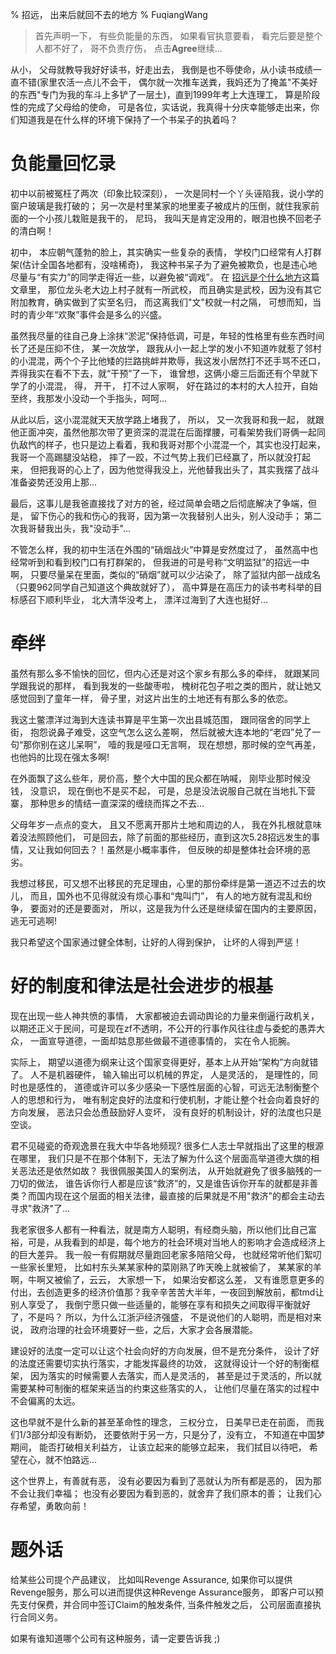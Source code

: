 % 招远， 出来后就回不去的地方
% FuqiangWang

> 首先声明一下， 有些负能量的东西， 如果看官执意要看， 看完后要是整个人都不好了， 哥不负责疗伤， 点击**Agree**继续...

从小， 父母就教导我好好读书，好走出去， 我倒是也不辱使命，从小读书成绩一直不错(家里农活一点儿不会干， 偶尔就一次推车送粪，我妈还为了掩盖"不美好的东西"专门为我的车斗上多铲了一层土)，直到1999年考上大连理工， 算是阶段性的完成了父母给的使命， 可是各位，实话说，我真得十分庆幸能够走出来，你们知道我是在什么样的环境下保持了一个书呆子的执着吗？

# 负能量回忆录

初中以前被冤枉了两次（印象比较深刻）， 一次是同村一个丫头诬陷我，说小学的窗户玻璃是我打破的； 另一次是村里某家的地里麦子被成片的压倒，就住我家前面的一个小孩儿栽赃是我干的， 尼玛， 我叫天是肯定没用的，眼泪也换不回老子的清白啊！

初中， 本应朝气蓬勃的脸上，其实确实一些复杂的表情， 学校门口经常有人打群架(估计全国各地都有，没啥稀奇)， 我这种书呆子为了避免被欺负，也是违心地尽量与“有实力”的同学走得近一些，以避免被“调戏”。 在
[招远是个什么地方](http://mp.weixin.qq.com/s?__biz=MjM5OTE0NjM2Mw==&mid=205072464&idx=1&sn=5fcc4c76c826c98884dbb7d7ab19ed4d&scene=1&from=groupmessage&isappinstalled=0#rd)这篇文章里， 那位龙头老大边上村子就有一所武校， 而且确实是武校，因为没有其它附加教育，确实做到了实至名归， 而这离我们"文"校就一村之隔， 可想而知，当时的青少年“欢聚”事件会是多么的兴盛。 

虽然我尽量的往自己身上涂抹“淤泥”保持低调，可是，年轻的性格里有些东西时间长了还是压抑不住， 某一次放学， 跟我从小一起上学的发小不知道咋就惹了邻村的小混混，两个个子比他矮的拦路挑衅并欺辱，我这发小居然打不还手骂不还口，弄得我实在看不下去，就“干预”了一下， 谁曾想，这俩小瘪三后面还有个早就下学了的小混混， 得， 开干， 打不过人家啊， 好在路过的本村的大人拉开，自始至终，我那发小没动一个手指头，呵呵...

从此以后，这小混混就天天放学路上堵我了， 所以， 又一次我哥和我一起， 就跟他正面冲突，虽然他那次带了更资深的混混在后面撑腰，可看架势我们哥俩一起同仇敌忾的样子，也只是边上看着，我和我哥对那个小混混一个，其实也没打起来，我哥一个高踢腿没站稳， 摔了一跤，不过气势上我们已经赢了，所以就没打起来， 但把我哥的心上了，因为他觉得我没上，光他替我出头了，其实我摆了战斗准备姿势还没用上那...

最后，这事儿是我爸直接找了对方的爸，经过简单会晤之后彻底解决了争端，但是， 留下伤心的我和伤心的我哥，因为第一次我替别人出头，别人没动手； 第二次我哥替我出头，我"没动手"...

不管怎么样，我的初中生活在外围的“硝烟战火”中算是安然度过了， 虽然高中也经常听到和看到校门口有打群架的， 但我进的可是号称“文明监狱”的招远一中啊， 只要尽量呆在里面，类似的“硝烟”就可以少沾染了， 除了监狱内部一战成名（只要962同学自己知道这个典故就好了）， 高中算是在高压力的读书考科举的目标感召下顺利毕业， 北大清华没考上， 漂洋过海到了大连也挺好...



# 牵绊
虽然有那么多不愉快的回忆，但内心还是对这个家乡有那么多的牵绊， 就跟某同学跟我说的那样， 看到我发的一些酸枣啦， 槐树花包子啦之类的图片，就让她又感觉回到了童年一样， 骨子里，对这片出生的土地还有有那么多的依恋。

我这土鳖漂洋过海到大连读书算是平生第一次出县城范围， 跟同宿舍的同学上街， 抱怨说鼻子难受，这空气怎么这么差啊， 然后就被大连本地的“老四”兑了一句“那你别在这儿呆啊”， 噎的我是哑口无言啊， 现在想想，那时候的空气再差， 也他妈的比现在强太多啊!

在外面飘了这么些年，房价高，整个大中国的民众都在呐喊， 刚毕业那时候没钱， 没意识， 现在倒也不是买不起， 可是，总是没法说服自己就在当地扎下营寨， 那种思乡的情结一直深深的缠绕而挥之不去...

父母年岁一点点的变大， 且又不愿离开那片土地和周边的人， 我在外扎根就意味着没法照顾他们， 可是回去，除了前面的那些经历，直到这次5.28招远发生的事情，又让我如何回去？！虽然是小概率事件， 但反映的却是整体社会环境的恶劣。

我想过移民，可又想不出移民的充足理由，心里的那份牵绊是第一道迈不过去的坎儿， 而且，国外也不见得就没有烦心事和“鬼叫门”， 有人的地方就有混乱和纷争， 要面对的还是要面对， 所以，这是我为什么还是继续留在国内的主要原因， 逃无可逃啊!

我只希望这个国家通过健全体制，让好的人得到保护， 让坏的人得到严惩！



# 好的制度和律法是社会进步的根基

现在出现一些人神共愤的事情， 大家都被迫去调动舆论的力量来倒逼行政机关，以期还正义于民间，可是现在zf不透明，不公开的行事作风往往虚与委蛇的愚弄大众， 一面宣导道德，一面却姑息那些做最不道德事情的， 实在令人扼腕。

实际上， 期望以道德为纲来让这个国家变得更好，基本上从开始“架构”方向就错了。 人不是机器硬件， 输入输出可以机械的界定， 人是灵活的， 是理性的，同时也是感性的， 道德或许可以多少感染一下感性层面的心智，可远无法制衡整个人的思想和行为， 唯有制定良好的法度和行使机制，才能让整个社会向着良好的方向发展， 恶法只会怂恿鼓励好人变坏， 没有良好的机制设计，好的法度也只是空谈。

君不见碰瓷的奇观逸景在我大中华各地频现? 很多仁人志士早就指出了这里的根源在哪里， 我们只是不在那个体制下，无法了解为什么这个层面高举道德大旗的相关恶法还是依然如故？ 我很佩服美国人的案例法， 从开始就避免了很多脑残的一刀切的做法， 谁告诉你行人都是应该“救济”的，又是谁告诉你开车的就都是非善类？而国内现在这个层面的相关法律，最直接的后果就是不用"救济"的都会主动去寻求"救济"了...

我老家很多人都有一种看法，就是南方人聪明，有经商头脑，所以他们比自己富裕，可是，从我看到的却是，每个地方的社会环境对当地人的影响才会造成经济上的巨大差异。 我一般一有假期就尽量跑回老家多陪陪父母， 也就经常听他们絮叨一些家长里短， 比如村东头某某家种的菜刚熟了昨天晚上就被偷了， 某某家的羊啊，牛啊又被偷了，云云， 大家想一下， 如果治安都这么差， 又有谁愿意更多的付出，去创造更多的经济价值那？我辛辛苦苦大半年，一夜回到解放前，都tmd让别人享受了， 我倒宁愿只做一些适量的，能够在享有和损失之间取得平衡就好了，不是吗？ 所以，为什么江浙沪经济强盛， 不是说他们的人聪明，而是相对来说， 政府治理的社会环境要好一些，之后，大家才会各展潜能。

建设好的法度一定可以让这个社会向好的方向发展，但不是充分条件， 设计了好的法度还需要切实执行落实，才能发挥最终的功效， 这就得设计一个好的制衡框架， 因为落实的时候需要人去落实，而人是灵活的， 甚至是过于灵活的，所以就需要某种可制衡的框架来适当的约束这些落实的人， 让他们尽量在落实的过程中不会偏离的太远。

这也早就不是什么新的甚至革命性的理念， 三权分立， 日美早已走在前面， 而我们1/3部分却没有断奶， 还要依附于另一方，只是分了，没有立，  不知道在中国梦期间， 能否打破相关利益方， 让该立起来的能够立起来， 我们拭目以待吧， 希望在心，就不怕路远...

这个世界上，有善就有恶， 没有必要因为看到了恶就认为所有都是恶的， 因为那不会让我们幸福； 也没有必要因为看到恶的，就舍弃了我们原本的善； 让我们心存希望，勇敢向前！

# 题外话

给某些公司提个产品建议， 比如叫Revenge Assurance, 如果你可以提供Revenge服务，那么可以进而提供这种Revenge Assurance服务， 即客户可以预先支付保费，并合同中签订Claim的触发条件, 当条件触发之后， 公司层面直接执行合同义务。 

如果有谁知道哪个公司有这种服务，请一定要告诉我 ;)
